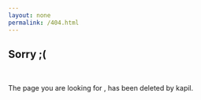 ```yaml
---
layout: none
permalink: /404.html
---
```


<html>
<head>
<meta charset="utf-8">
<meta name="viewport" content="width=device-width, initial-scale=1.0, maximum-scale=1.0" />
<!-- Chrome, Firefox OS and Opera -->
<meta name="theme-color" content="#ff4500">
<!-- Windows Phone -->
<meta name="msapplication-navbutton-color" content="#ff4500">
 <!-- iOS Safari -->
<meta name="apple-mobile-web-app-status-bar-style" content="#ff4500">
<link rel="stylesheet" href="https://cdn.jsdelivr.net/npm/animate.css@3.5.2/animate.min.css" media="screen and (orientation: portrait)">
<link rel="stylesheet" type="text/css" href="https://cdnjs.cloudflare.com/ajax/libs/bulma/0.6.2/css/bulma.min.css" media="screen and (orientation: portrait)">
<link rel="icon" sizes="16x16 32x32 48x48 96x96 192x192" href="https://sirkapil.me/img/icon/icon.png">
<link rel="stylesheet" href="https://cdnjs.cloudflare.com/ajax/libs/bulma/0.6.2/css/bulma.min.css" media="screen and (orientation: landscape)">
<link rel="stylesheet" href="https://cdn.jsdelivr.net/npm/animate.css@3.5.2/animate.min.css" media="screen and (orientation: landscape)">
<title> Page is Deleted ! </title>
</head>
<body background="https://cdn1.netlify.com/bg/img/du1.gif">
<section class="section">
<div class="container">
    <h1 class="title animated bounceInRight" align="left">
    Sorry ;(
  </h1><br />
<p class="subtitle animated slideInUp" align="left">The page you are looking for , has been deleted by kapil.<br></p></div></section>
</body>
</html>
